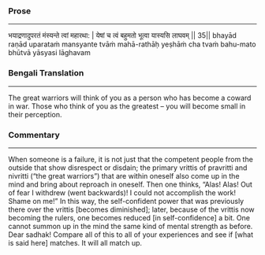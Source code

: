 ### Prose 
 --- 
भयाद्रणादुपरतं मंस्यन्ते त्वां महारथा: |
येषां च त्वं बहुमतो भूत्वा यास्यसि लाघवम् || 35||
bhayād raṇād uparataṁ mansyante tvāṁ mahā-rathāḥ
yeṣhāṁ cha tvaṁ bahu-mato bhūtvā yāsyasi lāghavam

### Bengali Translation 
 --- 
The great warriors will think of you as a person who has become a coward in war. Those who think of you as the greatest – you will become small in their perception.

### Commentary 
 --- 
When someone is a failure, it is not just that the competent people from the outside that show disrespect or disdain; the primary vrittis of pravritti and nivritti (“the great warriors”) that are within oneself also come up in the mind and bring about reproach in oneself. Then one thinks, “Alas! Alas! Out of fear I withdrew (went backwards)! I could not accomplish the work! Shame on me!” In this way, the self-confident power that was previously there over the vrittis [becomes diminished]; later, because of the vrittis now becoming the rulers, one becomes reduced [in self-confidence] a bit. One cannot summon up in the mind the same kind of mental strength as before. Dear sadhak! Compare all of this to all of your experiences and see if [what is said here] matches. It will all match up.